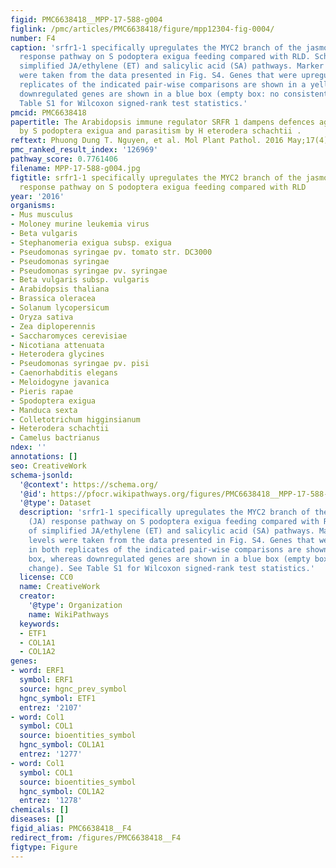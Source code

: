 ```yaml
---
figid: PMC6638418__MPP-17-588-g004
figlink: /pmc/articles/PMC6638418/figure/mpp12304-fig-0004/
number: F4
caption: 'srfr1‐1 specifically upregulates the MYC2 branch of the jasmonic acid (JA)
  response pathway on S podoptera exigua feeding compared with RLD. Schematics of
  simplified JA/ethylene (ET) and salicylic acid (SA) pathways. Marker gene mRNA levels
  were taken from the data presented in Fig. S4. Genes that were upregulated in both
  replicates of the indicated pair‐wise comparisons are shown in a yellow box, whereas
  downregulated genes are shown in a blue box (empty box: no consistent change). See
  Table S1 for Wilcoxon signed‐rank test statistics.'
pmcid: PMC6638418
papertitle: The Arabidopsis immune regulator SRFR 1 dampens defences against herbivory
  by S podoptera exigua and parasitism by H eterodera schachtii .
reftext: Phuong Dung T. Nguyen, et al. Mol Plant Pathol. 2016 May;17(4):588-600.
pmc_ranked_result_index: '126969'
pathway_score: 0.7761406
filename: MPP-17-588-g004.jpg
figtitle: srfr1‐1 specifically upregulates the MYC2 branch of the jasmonic acid (JA)
  response pathway on S podoptera exigua feeding compared with RLD
year: '2016'
organisms:
- Mus musculus
- Moloney murine leukemia virus
- Beta vulgaris
- Stephanomeria exigua subsp. exigua
- Pseudomonas syringae pv. tomato str. DC3000
- Pseudomonas syringae
- Pseudomonas syringae pv. syringae
- Beta vulgaris subsp. vulgaris
- Arabidopsis thaliana
- Brassica oleracea
- Solanum lycopersicum
- Oryza sativa
- Zea diploperennis
- Saccharomyces cerevisiae
- Nicotiana attenuata
- Heterodera glycines
- Pseudomonas syringae pv. pisi
- Caenorhabditis elegans
- Meloidogyne javanica
- Pieris rapae
- Spodoptera exigua
- Manduca sexta
- Colletotrichum higginsianum
- Heterodera schachtii
- Camelus bactrianus
ndex: ''
annotations: []
seo: CreativeWork
schema-jsonld:
  '@context': https://schema.org/
  '@id': https://pfocr.wikipathways.org/figures/PMC6638418__MPP-17-588-g004.html
  '@type': Dataset
  description: 'srfr1‐1 specifically upregulates the MYC2 branch of the jasmonic acid
    (JA) response pathway on S podoptera exigua feeding compared with RLD. Schematics
    of simplified JA/ethylene (ET) and salicylic acid (SA) pathways. Marker gene mRNA
    levels were taken from the data presented in Fig. S4. Genes that were upregulated
    in both replicates of the indicated pair‐wise comparisons are shown in a yellow
    box, whereas downregulated genes are shown in a blue box (empty box: no consistent
    change). See Table S1 for Wilcoxon signed‐rank test statistics.'
  license: CC0
  name: CreativeWork
  creator:
    '@type': Organization
    name: WikiPathways
  keywords:
  - ETF1
  - COL1A1
  - COL1A2
genes:
- word: ERF1
  symbol: ERF1
  source: hgnc_prev_symbol
  hgnc_symbol: ETF1
  entrez: '2107'
- word: Col1
  symbol: COL1
  source: bioentities_symbol
  hgnc_symbol: COL1A1
  entrez: '1277'
- word: Col1
  symbol: COL1
  source: bioentities_symbol
  hgnc_symbol: COL1A2
  entrez: '1278'
chemicals: []
diseases: []
figid_alias: PMC6638418__F4
redirect_from: /figures/PMC6638418__F4
figtype: Figure
---
```

